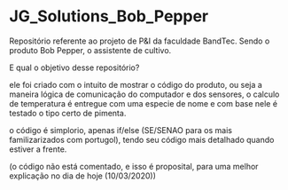 # JG_Solutions_Bob_Pepper
Repositório referente ao projeto de P&amp;I da faculdade BandTec.  Sendo o produto Bob Pepper, o assistente de cultivo.

E qual o objetivo desse repositório?


ele foi criado com o intuito de mostrar o código do produto, ou seja a maneira lógica de comunicação do computador e dos sensores, o calculo de temperatura é entregue com uma especie de nome e com base nele é testado o tipo certo de pimenta.

o código é simplorio, apenas if/else (SE/SENAO para os mais familizarizados com portugol), tendo seu código mais detalhado quando estiver a frente.


(o código não está comentado, e isso é proposital, para uma melhor explicação no dia de hoje (10/03/2020))
